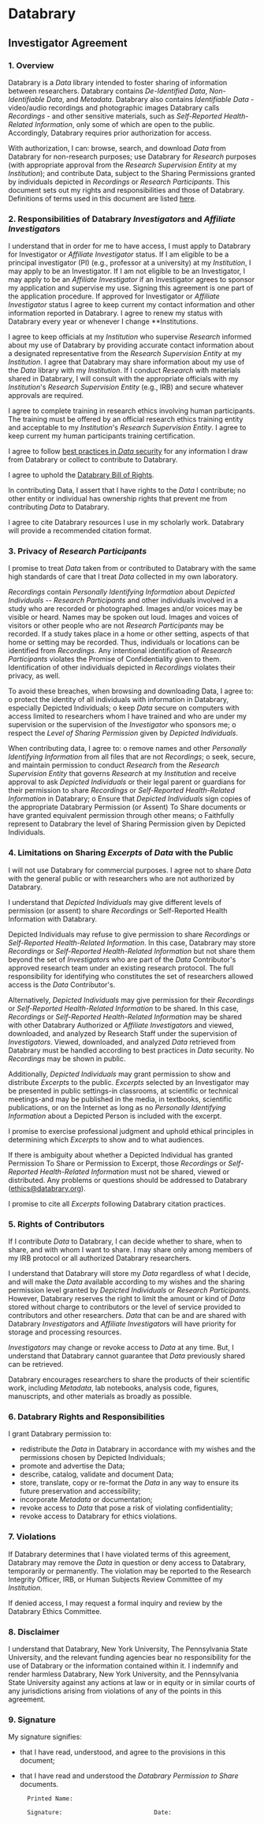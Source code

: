 # Databrary## Investigator Agreement### 1.	Overview
Databrary is a *Data* library intended to foster sharing of information between researchers. Databrary contains *De-Identified Data*, *Non-*Identifiable Data**, and *Metadata*. Databrary also contains *Identifiable Data* - video/audio recordings and photographic images Databrary calls *Recordings* - and other sensitive materials, such as *Self-Reported Health-Related Information*, only some of which are open to the public. Accordingly, Databrary requires prior authorization for access.With authorization, I can: browse, search, and download *Data* from Databrary for non-research purposes; use Databrary for *Research* purposes (with appropriate approval from the *Research Supervision Entity* at my *Institution*); and contribute Data, subject to the Sharing Permissions granted by individuals depicted in *Recordings* or *Research Participants*. This document sets out my rights and responsibilities and those of Databrary. Definitions of terms used in this document are listed [here](https://github.com/databrary/policies/blob/master/definitions.md).
### 2.	Responsibilities of Databrary *Investigators* and *Affiliate Investigator*sI understand that in order for me to have access, I must apply to Databrary for Investigator or *Affiliate Investigator* status. If I am eligible to be a principal investigator (PI) (e.g., professor at a university) at my *Institution*, I may apply to be an Investigator. If I am not eligible to be an Investigator, I may apply to be an *Affiliate Investigator* if an Investigator agrees to sponsor my application and supervise my use. Signing this agreement is one part of the application procedure. If approved for Investigator or *Affiliate Investigator* status I agree to keep current my contact information and other information reported in Databrary. I agree to renew my status with Databrary every year or whenever I change **Institution*s*. I agree to keep officials at my *Institution* who supervise *Research* informed about my use of Databrary by providing accurate contact information about a designated representative from the *Research Supervision Entity* at my *Institution*. I agree that Databrary may share information about my use of the *Data* library with my *Institution*. If I conduct *Research* with materials shared in Databrary, I will consult with the appropriate officials with my *Institution*'s *Research Supervision Entity* (e.g., IRB) and secure whatever approvals are required.I agree to complete training in research ethics involving human participants. The training must be offered by an official research ethics training entity and acceptable to my *Institution*'s *Research Supervision Entity*. I agree to keep current my human participants training certification.I agree to follow [best practices in *Data* security](https://github.com/databrary/policies/blob/master/best-practices.md) for any information I draw from Databrary or collect to contribute to Databrary.I agree to uphold the [Databrary Bill of Rights](https://github.com/databrary/policies/blob/master/bill-of-rights.md).In contributing Data, I assert that I have rights to the *Data* I contribute; no other entity or individual has ownership rights that prevent me from contributing *Data* to Databrary.I agree to cite Databrary resources I use in my scholarly work. Databrary will provide a recommended citation format.
### 3.	Privacy of *Research Participants*I promise to treat *Data* taken from or contributed to Databrary with the same high standards of care that I treat *Data* collected in my own laboratory. *Recordings* contain *Personally Identifying Information* about *Depicted Individuals* -- *Research Participants* and other individuals involved in a study who are recorded or photographed. Images and/or voices may be visible or heard. Names may be spoken out loud. Images and voices of visitors or other people who are not *Research Participants* may be recorded. If a study takes place in a home or other setting, aspects of that home or setting may be recorded. Thus, individuals or locations can be identified from *Recordings*. Any intentional identification of *Research Participants* violates the Promise of Confidentiality given to them. Identification of other individuals depicted in *Recordings* violates their privacy, as well. To avoid these breaches, when browsing and downloading Data, I agree to:ο	protect the identity of all individuals with information in Databrary, especially Depicted Individuals; ο	keep *Data* secure on computers with access limited to researchers whom I have trained and who are under my supervision or the supervision of the *Investigator* who sponsors me;ο	respect the *Level of Sharing Permission* given by *Depicted Individuals*.When contributing data, I agree to:ο	remove names and other *Personally Identifying Information* from all files that are not *Recordings*; ο	seek, secure, and maintain permission to conduct *Research* from the *Research Supervision Entity* that governs *Research* at my *Institution* and receive approval to ask *Depicted Individuals* or their legal parent or guardians for their permission to share *Recordings* or *Self-Reported Health-Related Information* in Databrary; ο	Ensure that *Depicted Individuals* sign copies of the appropriate Databrary Permission (or Assent) To Share documents or have granted equivalent permission through other means; ο	Faithfully represent to Databrary the level of Sharing Permission given by Depicted Individuals.
### 4.	Limitations on Sharing  *Excerpts* of *Data* with the PublicI will not use Databrary for commercial purposes. I agree not to share *Data* with the general public or with researchers who are not authorized by Databrary. I understand that *Depicted Individuals* may give different levels of permission (or assent) to share *Recordings* or Self-Reported Health Information with Databrary.Depicted Individuals may refuse to give permission to share *Recordings* or *Self-Reported Health-Related Information*. In this case, Databrary may store *Recordings* or *Self-Reported Health-Related Information* but not share them beyond the set of *Investigators* who are part of the *Data* Contributor's approved research team under an existing research protocol. The full responsibility for identifying who constitutes the set of researchers allowed access is the *Data* Contributor's.Alternatively, *Depicted Individuals* may give permission for their *Recordings* or *Self-Reported Health-Related Information* to be shared. In this case, *Recordings* or *Self-Reported Health-Related Information* may be shared with other Databrary Authorized or *Affiliate Investigator*s and viewed, downloaded, and analyzed by Research Staff under the supervision of *Investigators*. Viewed, downloaded, and analyzed *Data* retrieved from Databrary must be handled according to best practices in *Data* security. No *Recordings* may be shown in public. Additionally, *Depicted Individuals* may grant permission to show and distribute  *Excerpts* to the public. *Excerpts* selected by an Investigator may be presented in public settings-in classrooms, at scientific or technical meetings-and may be published in the media, in textbooks, scientific publications, or on the Internet as long as no *Personally Identifying Information* about a Depicted Person is included with the excerpt. I promise to exercise professional judgment and uphold ethical principles in determining which *Excerpts* to show and to what audiences. If there is ambiguity about whether a Depicted Individual has granted Permission To Share or Permission to Excerpt, those *Recordings* or *Self-Reported Health-Related Information* must not be shared, viewed or distributed. Any problems or questions should be addressed to Databrary (ethics@databrary.org).I promise to cite all *Excerpts* following Databrary citation practices.
### 5.	Rights of Contributors
If I contribute *Data* to Databrary, I can decide whether to share, when to share, and with whom I want to share. I may share only among members of my IRB protocol or all authorized Databrary researchers. I understand that Databrary will store my *Data* regardless of what I decide, and will make the *Data* available according to my wishes and the sharing permission level granted by *Depicted Individuals* or *Research Participants*. However, Databrary reserves the right to limit the amount or kind of *Data* stored without charge to contributors or the level of service provided to contributors and other researchers. *Data* that can be and are shared with Databrary *Investigators* and *Affiliate Investigator*s will have priority for storage and processing resources.*Investigators* may change or revoke access to *Data* at any time. But, I understand that Databrary cannot guarantee that *Data* previously shared can be retrieved.Databrary encourages researchers to share the products of their scientific work, including *Metadata*, lab notebooks, analysis code, figures, manuscripts, and other materials as broadly as possible.
### 6.	Databrary Rights and ResponsibilitiesI grant Databrary permission to:
   - redistribute the *Data* in Databrary in accordance with my wishes and the permissions chosen by Depicted Individuals; - promote and advertise the Data; - describe, catalog, validate and document Data; - store, translate, copy or re-format the *Data* in any way to ensure its future preservation and accessibility; - incorporate *Metadata* or documentation;- revoke access to *Data* that pose a risk of violating confidentiality;- revoke access to Databrary for ethics violations.### 7.	Violations
If Databrary determines that I have violated terms of this agreement, Databrary may remove the *Data* in question or deny access to Databrary, temporarily or permanently. The violation may be reported to the Research Integrity Officer, IRB, or Human Subjects Review Committee of my *Institution*.If denied access, I may request a formal inquiry and review by the Databrary Ethics Committee.### 8.	Disclaimer
I understand that Databrary, New York University, The Pennsylvania State University, and the relevant funding agencies bear no responsibility for the use of Databrary or the information contained within it. I indemnify and render harmless Databrary, New York University, and the Pennsylvania State University against any actions at law or in equity or in similar courts of any jurisdictions arising from violations of any of the points in this agreement.### 9.	SignatureMy signature signifies:- that I have read, understood, and agree to the provisions in this document;- that I have read and understood the *Databrary Permission to Share* documents.

		Printed Name:
	
		Signature:							Date: